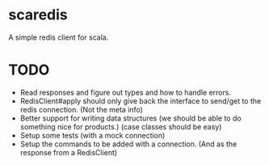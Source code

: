 # scaredis

A simple redis client for scala.

# TODO

- Read responses and figure out types and how to handle errors.
- RedisClient#apply should only give back the interface to send/get to the redis connection. (Not the meta info)
- Better support for writing data structures (we should be able to do something nice for products.) (case classes should be easy)
- Setup some tests (with a mock connection)
- Setup the commands to be added with a connection. (And as the response from a RedisClient)
